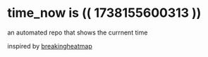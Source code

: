 # time_now is (( 1738155600313 ))

an automated repo that shows the currnent time

inspired by [breakingheatmap](https://github.com/breakingheatmap/breakingheatmap)